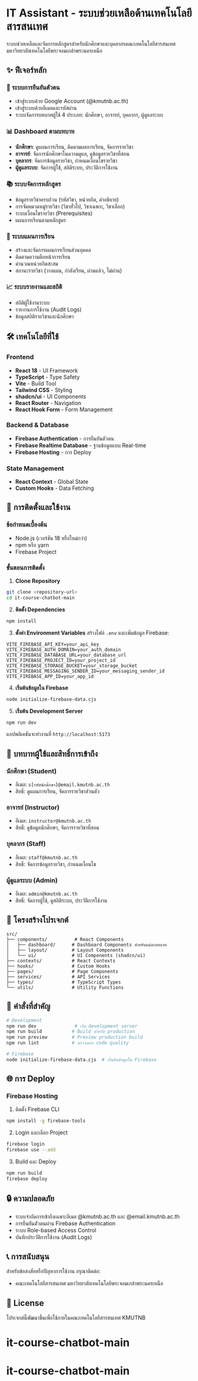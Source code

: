 # IT Assistant - ระบบช่วยเหลือด้านเทคโนโลยีสารสนเทศ

ระบบช่วยเหลือและจัดการหลักสูตรสำหรับนักศึกษาและบุคลากรคณะเทคโนโลยีสารสนเทศ มหาวิทยาลัยเทคโนโลยีพระจอมเกล้าพระนครเหนือ

## ✨ ฟีเจอร์หลัก

### 🔐 ระบบการยืนยันตัวตน
- เข้าสู่ระบบด้วย Google Account (@kmutnb.ac.th)
- เข้าสู่ระบบด้วยอีเมลและรหัสผ่าน
- ระบบจัดการบทบาทผู้ใช้ 4 ประเภท: นักศึกษา, อาจารย์, บุคลากร, ผู้ดูแลระบบ

### 📊 Dashboard ตามบทบาท
- **นักศึกษา**: ดูแผนการเรียน, ติดตามผลการเรียน, จัดการรายวิชา
- **อาจารย์**: จัดการนักศึกษาในความดูแล, ดูข้อมูลรายวิชาที่สอน
- **บุคลากร**: จัดการข้อมูลรายวิชา, กำหนดเงื่อนไขรายวิชา
- **ผู้ดูแลระบบ**: จัดการผู้ใช้, สถิติระบบ, ประวัติการใช้งาน

### 📚 ระบบจัดการหลักสูตร
- ข้อมูลรายวิชาครบถ้วน (รหัสวิชา, หน่วยกิต, คำอธิบาย)
- การจัดหมวดหมู่รายวิชา (วิชาทั่วไป, วิชาเฉพาะ, วิชาเลือก)
- ระบบเงื่อนไขรายวิชา (Prerequisites)
- แผนการเรียนตามหลักสูตร

### 🎯 ระบบแผนการเรียน
- สร้างและจัดการแผนการเรียนส่วนบุคคล
- ติดตามความคืบหน้าการเรียน
- คำนวณหน่วยกิตสะสม
- สถานะรายวิชา (วางแผน, กำลังเรียน, ผ่านแล้ว, ไม่ผ่าน)

### 📈 ระบบรายงานและสถิติ
- สถิติผู้ใช้งานระบบ
- รายงานการใช้งาน (Audit Logs)
- ข้อมูลสถิติรายวิชาและนักศึกษา

## 🛠️ เทคโนโลยีที่ใช้

### Frontend
- **React 18** - UI Framework
- **TypeScript** - Type Safety
- **Vite** - Build Tool
- **Tailwind CSS** - Styling
- **shadcn/ui** - UI Components
- **React Router** - Navigation
- **React Hook Form** - Form Management

### Backend & Database
- **Firebase Authentication** - การยืนยันตัวตน
- **Firebase Realtime Database** - ฐานข้อมูลแบบ Real-time
- **Firebase Hosting** - การ Deploy

### State Management
- **React Context** - Global State
- **Custom Hooks** - Data Fetching

## 🚀 การติดตั้งและใช้งาน

### ข้อกำหนดเบื้องต้น
- Node.js (เวอร์ชัน 18 หรือใหม่กว่า)
- npm หรือ yarn
- Firebase Project

### ขั้นตอนการติดตั้ง

1. **Clone Repository**
```bash
git clone <repository-url>
cd it-course-chatbot-main
```

2. **ติดตั้ง Dependencies**
```bash
npm install
```

3. **ตั้งค่า Environment Variables**
สร้างไฟล์ `.env` และเพิ่มข้อมูล Firebase:
```env
VITE_FIREBASE_API_KEY=your_api_key
VITE_FIREBASE_AUTH_DOMAIN=your_auth_domain
VITE_FIREBASE_DATABASE_URL=your_database_url
VITE_FIREBASE_PROJECT_ID=your_project_id
VITE_FIREBASE_STORAGE_BUCKET=your_storage_bucket
VITE_FIREBASE_MESSAGING_SENDER_ID=your_messaging_sender_id
VITE_FIREBASE_APP_ID=your_app_id
```

4. **เริ่มต้นข้อมูลใน Firebase**
```bash
node initialize-firebase-data.cjs
```

5. **เริ่มต้น Development Server**
```bash
npm run dev
```

แอปพลิเคชันจะทำงานที่ `http://localhost:5173`

## 👥 บทบาทผู้ใช้และสิทธิ์การเข้าถึง

### นักศึกษา (Student)
- อีเมล: `s[รหัสนักศึกษา]@email.kmutnb.ac.th`
- สิทธิ์: ดูแผนการเรียน, จัดการรายวิชาส่วนตัว

### อาจารย์ (Instructor)
- อีเมล: `instructor@kmutnb.ac.th`
- สิทธิ์: ดูข้อมูลนักศึกษา, จัดการรายวิชาที่สอน

### บุคลากร (Staff)
- อีเมล: `staff@kmutnb.ac.th`
- สิทธิ์: จัดการข้อมูลรายวิชา, กำหนดเงื่อนไข

### ผู้ดูแลระบบ (Admin)
- อีเมล: `admin@kmutnb.ac.th`
- สิทธิ์: จัดการผู้ใช้, ดูสถิติระบบ, ประวัติการใช้งาน

## 📁 โครงสร้างโปรเจกต์

```
src/
├── components/          # React Components
│   ├── dashboard/      # Dashboard Components สำหรับแต่ละบทบาท
│   ├── layout/         # Layout Components
│   └── ui/             # UI Components (shadcn/ui)
├── contexts/           # React Contexts
├── hooks/              # Custom Hooks
├── pages/              # Page Components
├── services/           # API Services
├── types/              # TypeScript Types
└── utils/              # Utility Functions
```

## 🔧 คำสั่งที่สำคัญ

```bash
# Development
npm run dev              # เริ่ม development server
npm run build           # Build สำหรับ production
npm run preview         # Preview production build
npm run lint            # ตรวจสอบ code quality

# Firebase
node initialize-firebase-data.cjs  # เริ่มต้นข้อมูลใน Firebase
```

## 🌐 การ Deploy

### Firebase Hosting
1. ติดตั้ง Firebase CLI
```bash
npm install -g firebase-tools
```

2. Login และเลือก Project
```bash
firebase login
firebase use --add
```

3. Build และ Deploy
```bash
npm run build
firebase deploy
```

## 🔒 ความปลอดภัย

- ระบบจำกัดการเข้าถึงเฉพาะอีเมล @kmutnb.ac.th และ @email.kmutnb.ac.th
- การยืนยันตัวตนผ่าน Firebase Authentication
- ระบบ Role-based Access Control
- บันทึกประวัติการใช้งาน (Audit Logs)

## 📞 การสนับสนุน

สำหรับข้อสงสัยหรือปัญหาการใช้งาน กรุณาติดต่อ:
- คณะเทคโนโลยีสารสนเทศ มหาวิทยาลัยเทคโนโลยีพระจอมเกล้าพระนครเหนือ

## 📄 License

โปรเจกต์นี้พัฒนาขึ้นเพื่อใช้ภายในคณะเทคโนโลยีสารสนเทศ KMUTNB
# it-course-chatbot-main
# it-course-chatbot-main
